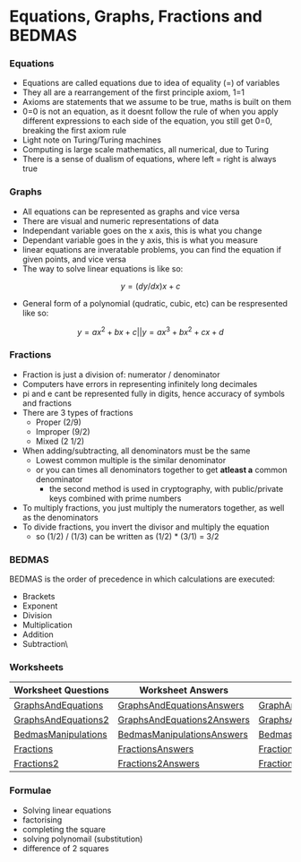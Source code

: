 # Equations, Graphs, Fractions and BEDMAS

### Equations

* Equations are called equations due to idea of equality (=) of variables
* They all are a rearrangement of the first principle axiom, 1=1
* Axioms are statements that we assume to be true, maths is built on them
* 0=0 is not an equation, as it doesnt follow the rule of when you apply different expressions to each side of the equation, you still get 0=0, breaking the first axiom rule
* Light note on Turing/Turing machines
* Computing is large scale mathematics, all numerical, due to Turing
* There is a sense of dualism of equations, where left = right is always true

### Graphs

* All equations can be represented as graphs and vice versa
* There are visual and numeric representations of data
* Independant variable goes on the x axis, this is what you change
* Dependant variable goes in the y axis, this is what you measure
* linear equations are inveratable problems, you can find the equation if given points, and vice versa
* The way to solve linear equations is like so:

$$
y = (dy/dx)x + c
$$

* General form of a polynomial (qudratic, cubic, etc) can be respresented like so:

$$
y = ax^2 + bx + c || y = ax^3+bx^2+cx+d
$$

### Fractions

* Fraction is just a division of: numerator / denominator
* Computers have errors in representing infinitely long decimales
* pi and e cant be represented fully in digits, hence accuracy of symbols and fractions
* There are 3 types of fractions
  * Proper (2/9)
  * Improper (9/2)
  * Mixed (2 1/2)
* When adding/subtracting, all denominators must be the same
  * Lowest common multiple is the similar denominator
  * or you can times all denominators together to get **atleast a** common denominator
    * the second method is used in cryptography, with public/private keys combined with prime numbers
* To multiply fractions, you just multiply the numerators together, as well as the denominators
* To divide fractions, you invert the divisor and multiply the equation
  * so (1/2) / (1/3) can be written as (1/2) \* (3/1) = 3/2

### BEDMAS

BEDMAS is the order of precedence in which calculations are executed:

* Brackets
* Exponent
* Division
* Multiplication
* Addition
* Subtraction\


### Worksheets

| Worksheet Questions                                                                                                                                   | Worksheet Answers                                                                                                                                                   | Worked Solutions                                                                                                                                                                    |
| ----------------------------------------------------------------------------------------------------------------------------------------------------- | ------------------------------------------------------------------------------------------------------------------------------------------------------------------- | ----------------------------------------------------------------------------------------------------------------------------------------------------------------------------------- |
| [GraphsAndEquations ](https://github.com/AdnanTech/maths-for-computing-worksheets/blob/master/equations-graphs-and-fractions/GraphsAndEquations.pdf)  | [GraphsAndEquationsAnswers](https://github.com/AdnanTech/maths-for-computing-worksheets/blob/master/equations-graphs-and-fractions/GraphsAndEquationsAnswers.pdf)   | [GraphAndEquationsWorkedSolutions](https://github.com/AdnanTech/maths-for-computing-worksheets/blob/master/equations-graphs-and-fractions/GraphAndEquationsWorkedSolutions.pdf)     |
| [GraphsAndEquations2](https://github.com/AdnanTech/maths-for-computing-worksheets/blob/master/equations-graphs-and-fractions/GraphsAndEquations2.pdf) | [GraphsAndEquations2Answers](https://github.com/AdnanTech/maths-for-computing-worksheets/blob/master/equations-graphs-and-fractions/GraphsAndEquations2Answers.pdf) | [GraphsAndEquations2WorkedSolutions](https://github.com/AdnanTech/maths-for-computing-worksheets/blob/master/equations-graphs-and-fractions/GraphsAndEquations2WorkedSolutions.pdf) |
| [BedmasManipulations](https://github.com/AdnanTech/maths-for-computing-worksheets/blob/master/equations-graphs-and-fractions/BedmasManipulations.pdf) | [BedmasManipulationsAnswers](https://github.com/AdnanTech/maths-for-computing-worksheets/blob/master/equations-graphs-and-fractions/BedmasManipulationsAnswers.pdf) | [BedmasManipulationsWorkedSolutions](https://github.com/AdnanTech/maths-for-computing-worksheets/blob/master/equations-graphs-and-fractions/BedmasManipulationsWorkedSolutions.pdf) |
| [Fractions](https://github.com/AdnanTech/maths-for-computing-worksheets/blob/master/equations-graphs-and-fractions/Fractions.pdf)                     | [FractionsAnswers](https://github.com/AdnanTech/maths-for-computing-worksheets/blob/master/equations-graphs-and-fractions/FractionsAnswers.pdf)                     | [FractionsWorkedSolutions](https://github.com/AdnanTech/maths-for-computing-worksheets/blob/master/equations-graphs-and-fractions/FractionsWorkedSolutions.pdf)                     |
| [Fractions2](https://github.com/AdnanTech/maths-for-computing-worksheets/blob/master/equations-graphs-and-fractions/Fractions2.pdf)                   | [Fractions2Answers](https://github.com/AdnanTech/maths-for-computing-worksheets/blob/master/equations-graphs-and-fractions/Fractions2Answers.pdf)                   | [Fractions2WorkedSolutions](https://github.com/AdnanTech/maths-for-computing-worksheets/blob/master/equations-graphs-and-fractions/Fractions2WorkedSolutions.pdf)                   |

### Formulae

* Solving linear equations
* factorising
* completing the square
* solving polynomail (substitution)
* difference of 2 squares
